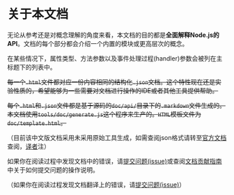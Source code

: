 # 关于本文档

无论从参考还是对概念理解的角度来看，本文档的目的都是**全面解释Node.js的API**。文档的每个部分都会介绍一个内置的模块或更高层次的概念。

在某些情况下，属性类型、方法参数以及事件处理过程(handler)参数会被列在主标题下的列表中。

<del>每一个`.html`文件都对应一份内容相同的结构化`.json`文档。这个特性现在还是实验性质的，希望能够为一些需要对文档进行操作的IDE或者其他工具提供帮助。</del>

<del>每个`.html`和`.json`文件都是基于源码的`doc/api/`目录下的`.markdown`文件生成的。本文档使用`tools/doc/generate.js`这个程序来生产的。`HTML`模板文件为`doc/template.html`。</del>

（目前该中文版文档采用未采用原始工具生成，如需查阅json格式请转至[官方文档](https://nodejs.org/dist/latest-v5.x/docs/api/)查阅，[译者](https://github.com/Amery2010)注）

如果你在阅读过程中发现文档中的错误，请[提交问题(issue)](https://github.com/nodejs/node/issues/new)或查阅[文档贡献指南](https://github.com/nodejs/node/blob/master/CONTRIBUTING.md)中关于如何提交问题的操作说明。

（如果你在阅读过程发现文档翻译上的错误，请[提交问题(issue)](https://github.com/Amery2010/nodejs-api-book/issues/new)）
